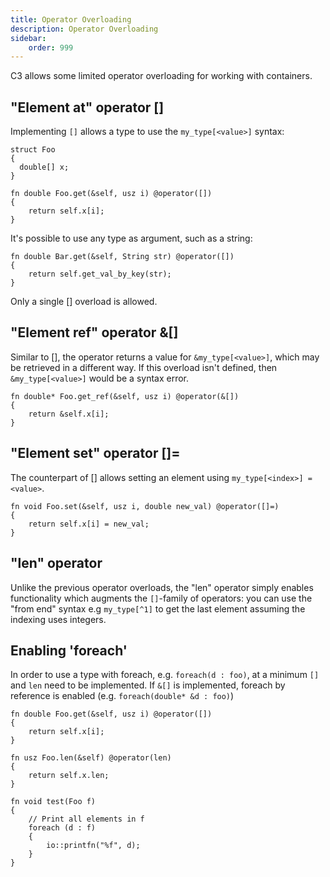 ```yaml
---
title: Operator Overloading
description: Operator Overloading
sidebar:
    order: 999
---
```


C3 allows some limited operator overloading for working with containers.

## "Element at" operator []

Implementing `[]` allows a type to use the `my_type[<value>]` syntax:

    struct Foo
    {
      double[] x;
    }

    fn double Foo.get(&self, usz i) @operator([])
    {
        return self.x[i];
    }

It's possible to use any type as argument, such as a string:

    fn double Bar.get(&self, String str) @operator([])
    {
        return self.get_val_by_key(str);
    }

Only a single [] overload is allowed.

## "Element ref" operator &[]

Similar to [], the operator returns a value for `&my_type[<value>]`, which may
be retrieved in a different way. If this overload isn't defined, then `&my_type[<value>]` would
be a syntax error.

    fn double* Foo.get_ref(&self, usz i) @operator(&[])
    {
        return &self.x[i];
    }

## "Element set" operator []=

The counterpart of [] allows setting an element using `my_type[<index>] = <value>`.

    fn void Foo.set(&self, usz i, double new_val) @operator([]=)
    {
        return self.x[i] = new_val;
    }

## "len" operator

Unlike the previous operator overloads, the "len" operator simply enables functionality
which augments the `[]`-family of operators: you can use the "from end" syntax e.g `my_type[^1]` 
to get the last element assuming the indexing uses integers.

## Enabling 'foreach'

In order to use a type with foreach, e.g. `foreach(d : foo)`, at a minimum `[]` and `len` need to
be implemented. If `&[]` is implemented, foreach by reference is enabled (e.g. `foreach(double* &d : foo)`)

    fn double Foo.get(&self, usz i) @operator([])
    {
        return self.x[i];
    }

    fn usz Foo.len(&self) @operator(len)
    {
        return self.x.len;
    }

    fn void test(Foo f)
    {
        // Print all elements in f
        foreach (d : f)
        {
            io::printfn("%f", d);
        }
    }